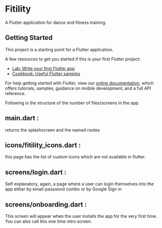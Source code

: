 # Fitility

A Flutter application for dance and fitness training.

## Getting Started

This project is a starting point for a Flutter application.

A few resources to get you started if this is your first Flutter project:

- [Lab: Write your first Flutter app](https://flutter.dev/docs/get-started/codelab)
- [Cookbook: Useful Flutter samples](https://flutter.dev/docs/cookbook)

For help getting started with Flutter, view our
[online documentation](https://flutter.dev/docs), which offers tutorials,
samples, guidance on mobile development, and a full API reference.

Following is the structure of the number of files/screens in the app.

## main.dart :
returns the splashscreen and the named routes

## icons/fitility_icons.dart :
 this page has the list of custom icons which are not available in flutter.
 

## screens/login.dart :
 Self explanatory, again, a page where a user can login themselves into the app either by email-password combo or by Google Sign in
 
 ## screens/onboarding.dart :
 This screen will appear when the user installs the app for the very first time. You can also call this one time intro screen.

